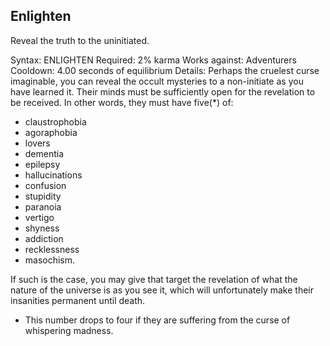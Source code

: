 Enlighten
----------------
Reveal the truth to the uninitiated.

Syntax: ENLIGHTEN <target>
Required:   2% karma
Works against:  Adventurers
Cooldown:   4.00 seconds of equilibrium
Details:    Perhaps the cruelest curse imaginable, you can reveal the occult mysteries to a non-initiate as you have learned it. Their minds must be sufficiently open for the revelation to be received. In other words, they must have five(*) of: 

- claustrophobia 
- agoraphobia 
- lovers 
- dementia
- epilepsy 
- hallucinations 
- confusion 
- stupidity 
- paranoia 
- vertigo 
- shyness 
- addiction 
- recklessness 
- masochism.

If such is the case, you may give that target the revelation of what the nature of the universe is as you see it, which will unfortunately make their insanities permanent until death.

* This number drops to four if they are suffering from the curse of whispering madness.
